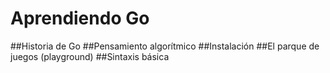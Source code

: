 # Aprendiendo Go
##Historia de Go
##Pensamiento algorítmico
##Instalación
##El parque de juegos (playground)
##Sintaxis básica

